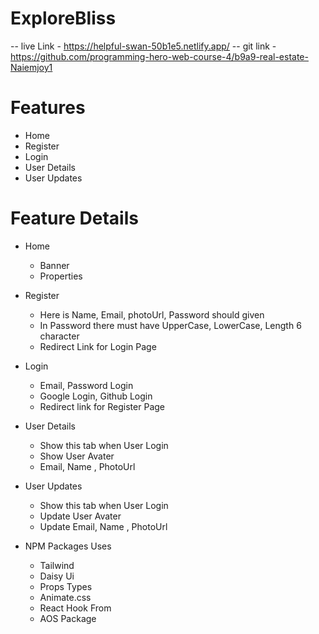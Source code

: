 # ExploreBliss

-- live Link - https://helpful-swan-50b1e5.netlify.app/
-- git link - https://github.com/programming-hero-web-course-4/b9a9-real-estate-Naiemjoy1

# Features

- Home
- Register
- Login
- User Details
- User Updates

# Feature Details

- Home

  - Banner
  - Properties

- Register

  - Here is Name, Email, photoUrl, Password should given
  - In Password there must have UpperCase, LowerCase, Length 6 character
  - Redirect Link for Login Page

- Login

  - Email, Password Login
  - Google Login, Github Login
  - Redirect link for Register Page

- User Details

  - Show this tab when User Login
  - Show User Avater
  - Email, Name , PhotoUrl

- User Updates

  - Show this tab when User Login
  - Update User Avater
  - Update Email, Name , PhotoUrl

- NPM Packages Uses
  - Tailwind
  - Daisy Ui
  - Props Types
  - Animate.css
  - React Hook From
  - AOS Package
